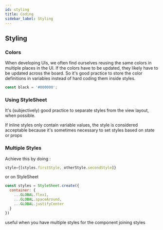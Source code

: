 ```yaml
---
id: styling
title: Coding
sidebar_label: Styling
---
```


## Styling

### Colors

When developing UIs, we often find ourselves reusing the same colors in multiple places in the UI. If the colors have to be updated, they likely have to be updated across the board. So it's good practice to store the color definitions in variables instead of hard coding them inside styles.

```js
const black = '#000000';
```

### Using StyleSheet

It's (subjectively) good practice to separate styles from the view layout, when possible.

If inline styles only contain variable values, the style is considered acceptable because it's sometimes necessary to set styles based on state or props

### Multiple Styles

Achieve this by doing :

```js
style={[styles.firstStyle, otherStyle.secondStyle]}
```

or on StyleSheet

```js
const styles = StyleSheet.create({
  container: {
    ...GLOBAL.flex1,
    ...GLOBAL.spaceAround,
    ...GLOBAL.justifyCenter
  }
})
```

useful when you have multiple styles for the component joining styles